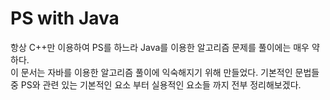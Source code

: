 PS with Java
==

항상 C++만 이용하여 PS를 하느라 Java를 이용한 알고리즘 문제를 풀이에는 매우 약하다.    
이 문서는 자바를 이용한 알고리즘 풀이에 익숙해지기 위해 만들었다. 기본적인 문법들 중 PS와 관련 있는 기본적인 요소 부터 실용적인 요소들 까지 전부 정리해보겠다.
